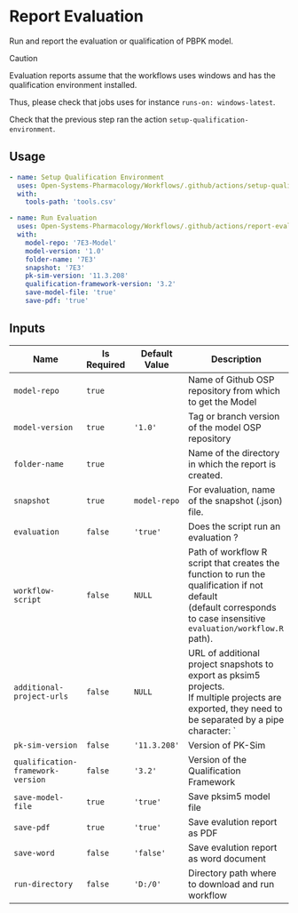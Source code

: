 # Report Evaluation

Run and report the evaluation or qualification of PBPK model.

> [!CAUTION]
> Evaluation reports assume that the workflows uses windows and has the qualification environment installed.
> 
> Thus, please check that jobs uses for instance `runs-on: windows-latest`.
> 
> Check that the previous step ran the action `setup-qualification-environment`.

## Usage

```yml
- name: Setup Qualification Environment
  uses: Open-Systems-Pharmacology/Workflows/.github/actions/setup-qualification-environment@main
  with:
    tools-path: 'tools.csv'

- name: Run Evaluation
  uses: Open-Systems-Pharmacology/Workflows/.github/actions/report-evaluation@main
  with:
    model-repo: '7E3-Model'
    model-version: '1.0'
    folder-name: '7E3'
    snapshot: '7E3'
    pk-sim-version: '11.3.208'
    qualification-framework-version: '3.2'
    save-model-file: 'true'
    save-pdf: 'true'
```

## Inputs

| Name | Is Required | Default Value | Description |
|------|-------------|---------------|-------------|
| `model-repo` | `true` | | Name of Github OSP repository from which to get the Model |
| `model-version` | `true` | `'1.0'` | Tag or branch version of the model OSP repository |
| `folder-name` | `true` | | Name of the directory in which the report is created. |
| `snapshot` | `true` | `model-repo` | For evaluation, name of the snapshot (.json) file. |
| `evaluation` | `false` | `'true'` | Does the script run an evaluation ? |
| `workflow-script` | `false` | `NULL` | Path of workflow R script that creates the function to run the qualification if not default<br>(default corresponds to case insensitive `evaluation/workflow.R` path). |
| `additional-project-urls` | `false` | `NULL` | URL of additional project snapshots to export as pksim5 projects.<br>If multiple projects are exported, they need to be separated by a pipe character: `|` |
| `pk-sim-version` | `false` | `'11.3.208'` | Version of PK-Sim |
| `qualification-framework-version` | `false` | `'3.2'` | Version of the Qualification Framework |
| `save-model-file` | `true` | `'true'` | Save pksim5 model file |
| `save-pdf` | `true` | `'true'` | Save evalution report as PDF |
| `save-word` | `false` | `'false'` | Save evalution report as word document |
| `run-directory`| `false` | `'D:/0'` | Directory path where to download and run workflow |
